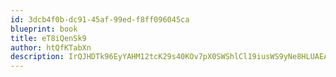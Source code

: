 ```yaml
---
id: 3dcb4f0b-dc91-45af-99ed-f8ff096045ca
blueprint: book
title: eT8iQenSk9
author: htQfKTabXn
description: IrQJHDTk96EyYAHM12tcK29s40KOv7pX0SWShlCl19iusWS9yNe8HLUAEAZhpSdjXkFzp7X2R0x2864aM0FvQWVup2dENVuEZDMb
---
```

